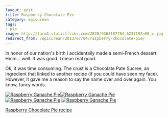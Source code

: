 ```yaml
---
layout: post
title: Raspberry Chocolate Pie
category: epicurean
tags:
- pie
image: http://farm3.staticflickr.com/2820/9363187784_6237192a90_c.jpg
redirect_from: /epicurean/2013/07/04/raspberry-chocolate-pie/
---
```


In honor of our nation's birth I accidentally made a semi-French dessert. Hmm... well. It was good. I mean real good.

Ok, it was time consuming. The crust is a Chocolate Pate Sucree, an ingredient that linked to another recipe (if you could have seen my face). However, it gave me a reason to say the name over and over again. You know, fancy words.

<div class="photos">
<a href="http://www.flickr.com/photos/91218249@N05/9360406879/" title="Raspberry Ganache Pie by katydecorah, on Flickr"><img src="http://farm4.staticflickr.com/3767/9360406879_1564d9a2b7.jpg" class="img-thirds" alt="Raspberry Ganache Pie"></a><a href="http://www.flickr.com/photos/91218249@N05/9363185332/" title="Raspberry Ganache Pie by katydecorah, on Flickr"><img src="http://farm8.staticflickr.com/7417/9363185332_83510a83e7.jpg" class="img-thirds" alt="Raspberry Ganache Pie"></a><a href="http://www.flickr.com/photos/91218249@N05/9360411037/" title="Raspberry Ganache Pie by katydecorah, on Flickr"><img src="http://farm4.staticflickr.com/3706/9360411037_abc6fa513b.jpg" class="img-thirds" alt="Raspberry Ganache Pie"></a>
<a href="http://www.flickr.com/photos/91218249@N05/9363187784/" title="Raspberry Ganache Pie by katydecorah, on Flickr"><img src="http://farm3.staticflickr.com/2820/9363187784_6237192a90_c.jpg" alt="Raspberry Ganache Pie" class="pop-out"></a>
</div>

[Raspberry Chocolate Pie recipe](http://www.marthastewart.com/354896/raspberry-chocolate-pie)